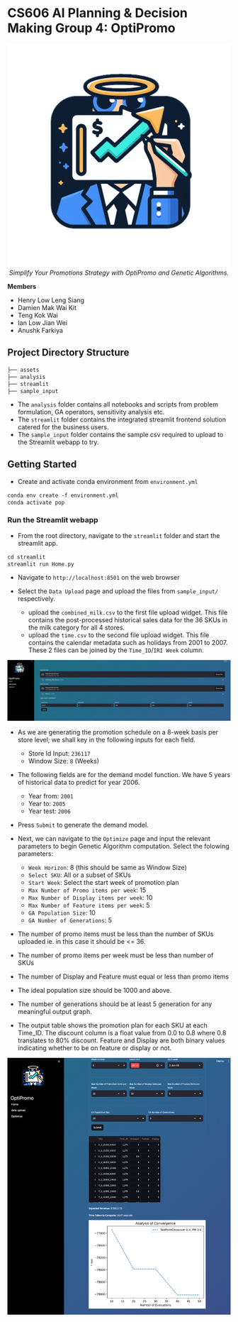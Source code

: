 # CS606 AI Planning & Decision Making Group 4: OptiPromo

<center><img src="streamlit/logo.png"><br><i>Simplify Your Promotions Strategy with OptiPromo and Genetic Algorithms.</i></center>

**Members**

- Henry Low Leng Siang
- Damien Mak Wai Kit
- Teng Kok Wai
- Ian Low Jian Wei
- Anushk Farkiya

## Project Directory Structure

```
├── assets
├── analysis  
├── streamlit
├── sample_input
```

- The `analysis` folder contains all notebooks and scripts from problem formulation, GA operators, sensitivity analysis etc.
- The `streamlit` folder contains the integrated streamlit frontend solution catered for the business users.
- The `sample_input` folder contains the sample csv required to upload to the Streamlit webapp to try.

## Getting Started

- Create and activate conda environment from `environment.yml`

```
conda env create -f environment.yml
conda activate pop
```

### Run the Streamlit webapp

- From the root directory, navigate to the `streamlit` folder and start the streamlit app.

```
cd streamlit
streamlit run Home.py
```

- Navigate to `http://localhost:8501` on the web browser

- Select the `Data Upload` page and upload the files from `sample_input/` respectively.
  - upload the `combined_milk.csv` to the first file upload widget. This file contains the post-processed historical sales data for the 36 SKUs in the milk category for all 4 stores.
  - upload the `time.csv` to the second file upload widget. This file contains the calendar metadata such as holidays from 2001 to 2007. These 2 files can be joined by the `Time_ID`/`IRI Week` column.

![Data Upload](assets/01_optipromo_upload_data.png)

- As we are generating the promotion schedule on a 8-week basis per store level; we shall key in the following inputs for each field.
  - Store Id Input: `236117`
  - Window Size: `8` (Weeks)
- The following fields are for the demand model function. We have 5 years of historical data to predict for year 2006.
  - Year from: `2001`
  - Year to: `2005`
  - Year test: `2006`
- Press `Submit` to generate the demand model.

- Next, we can navigate to the `Optimize` page and input the relevant parameters to begin Genetic Algorithm computation. Select the folowing parameters:

  - `Week Horizon`: 8 (this should be same as Window Size)
  - `Select SKU`: All or a subset of SKUs
  - `Start Week`: Select the start week of promotion plan
  - `Max Number of Promo items per week`: 15
  - `Max Number of Display items per week`: 10
  - `Max Number of Feature items per week`: 5
  - `GA Population Size`: 10
  - `GA Number of Generations`: 5

- The number of promo items must be less than the number of SKUs uploaded ie. in this case it should be <= 36.
- The number of promo items per week must be less than number of SKUs
- The number of Display and Feature must equal or less than promo items
- The ideal population size should be 1000 and above.
- The number of generations should be at least 5 generation for any meaningful output graph.
- The output table shows the promotion plan for each SKU at each Time_ID. The discount column is a float value from 0.0 to 0.8 where 0.8 translates to 80% discount. Feature and Display are both binary values indicating whether to be on feature or display or not.

![Optimize](assets/02_optipromo_optimize.png)
